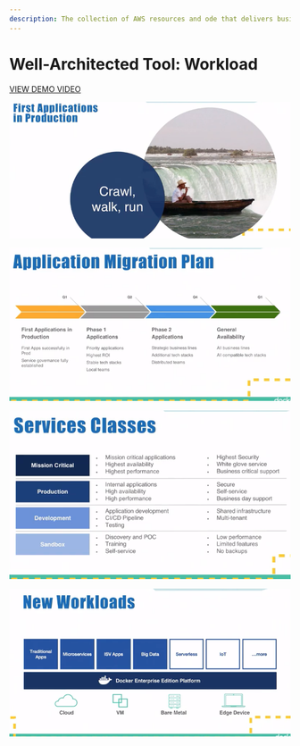```yaml
---
description: The collection of AWS resources and ode that delivers business value
---
```


# Well-Architected Tool: Workload

[VIEW DEMO VIDEO](https://d3nn3d4w2aqyem.cloudfront.net/mp4/en/Getting_started_video.mp4)

![](../../../../.gitbook/assets/image%20%2842%29.png)

![ex. Ecommerce site, a large/corporate HR entreprise, application back-end](../../../../.gitbook/assets/image%20%285%29.png)

![](../../../../.gitbook/assets/image%20%2831%29.png)

![](../../../../.gitbook/assets/image%20%2817%29.png)

